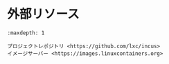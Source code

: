 # 外部リソース

```{toctree}
:maxdepth: 1

プロジェクトレポジトリ <https://github.com/lxc/incus>
イメージサーバー <https://images.linuxcontainers.org>
```
